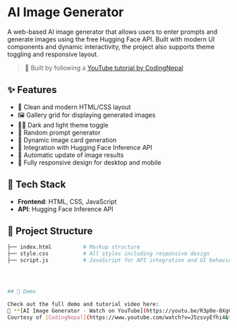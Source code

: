 # AI Image Generator

A web-based AI image generator that allows users to enter prompts and generate images using the free Hugging Face API. Built with modern UI components and dynamic interactivity, the project also supports theme toggling and responsive layout.

> 🔧 Built by following a [YouTube tutorial by CodingNepal](https://www.youtube.com/watch?v=J5zsvyEfhi4&t=2974s&ab_channel=CodingNepal)

## ✨ Features

- 🎨 Clean and modern HTML/CSS layout  
- 🖼️ Gallery grid for displaying generated images  
- 🌙🌞 Dark and light theme toggle  
- 🎲 Random prompt generator  
- 📸 Dynamic image card generation  
- 🤖 Integration with Hugging Face Inference API  
- 🔄 Automatic update of image results  
- 📱 Fully responsive design for desktop and mobile

## 🚀 Tech Stack

- **Frontend**: HTML, CSS, JavaScript  
- **API**: Hugging Face Inference API

## 📂 Project Structure

```bash
├── index.html          # Markup structure
├── style.css           # All styles including responsive design
├── script.js           # JavaScript for API integration and UI behavior




## 🎥 Demo

Check out the full demo and tutorial video here:  
🎥 **[AI Image Generator - Watch on YouTube](https://youtu.be/R3p0e-8XgCY)**  
Courtesy of [CodingNepal](https://www.youtube.com/watch?v=J5zsvyEfhi4&t=2974s&ab_channel=CodingNepal)


